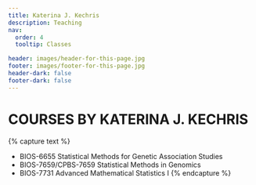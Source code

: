 ```yaml
---
title: Katerina J. Kechris
description: Teaching
nav:
  order: 4
  tooltip: Classes

header: images/header-for-this-page.jpg
footer: images/footer-for-this-page.jpg
header-dark: false
footer-dark: false
---
```


# COURSES BY KATERINA J. KECHRIS

{% capture text %}
+ BIOS-6655 Statistical Methods for Genetic Association Studies
+ BIOS-7659/CPBS-7659 Statistical Methods in Genomics
+ BIOS-7731 Advanced Mathematical Statistics I
{% endcapture %}
